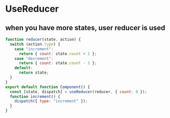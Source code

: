 # UseReducer

## when you have more states, user reducer is used

```javascript
function reducer(state, action) {
  switch (action.type) {
    case "increment":
      return { count: state.count + 1 };
    case "decrement":
      return { count: state.count - 1 };
    default:
      return state;
  }
}
export default function Component() {
  const [state, dispatch] = useReducer(reducer, { count: 0 });
  function increment() {
    dispatch({ type: "increment" });
  }
}
```
